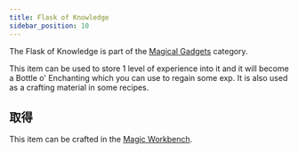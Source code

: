 ```yaml
---
title: Flask of Knowledge
sidebar_position: 10
---
```


The Flask of Knowledge is part of the [Magical Gadgets](Magical-Gadgets) category.

This item can be used to store 1 level of experience into it and it will become a Bottle o' Enchanting which you can use to regain some exp. It is also used as a crafting material in some recipes.

## 取得

This item can be crafted in the [Magic Workbench](Magic-Workbench).
